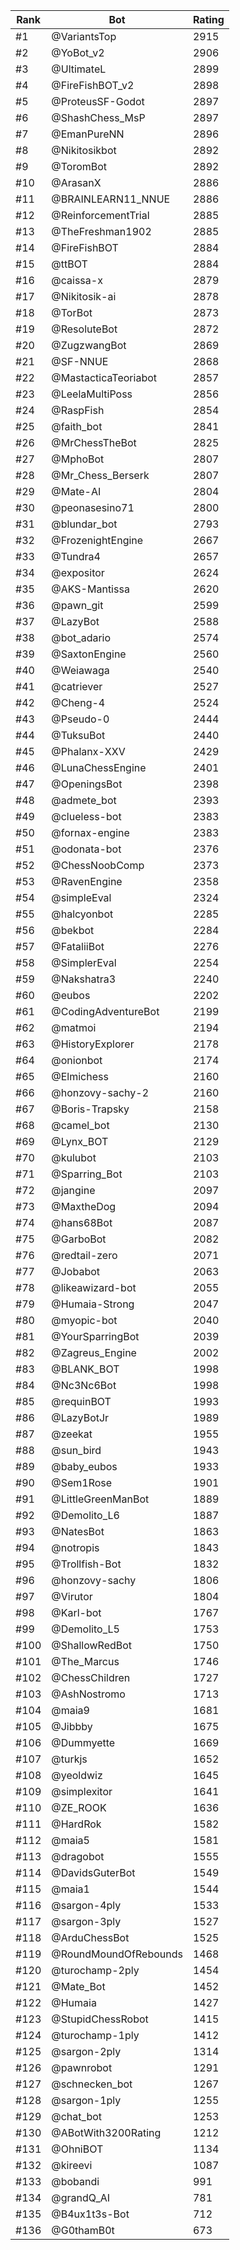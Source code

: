 Rank|Bot|Rating
---|---|---
#1|@VariantsTop|2915
#2|@YoBot_v2|2906
#3|@UltimateL|2899
#4|@FireFishBOT_v2|2898
#5|@ProteusSF-Godot|2897
#6|@ShashChess_MsP|2897
#7|@EmanPureNN|2896
#8|@Nikitosikbot|2892
#9|@ToromBot|2892
#10|@ArasanX|2886
#11|@BRAINLEARN11_NNUE|2886
#12|@ReinforcementTrial|2885
#13|@TheFreshman1902|2885
#14|@FireFishBOT|2884
#15|@ttBOT|2884
#16|@caissa-x|2879
#17|@Nikitosik-ai|2878
#18|@TorBot|2873
#19|@ResoluteBot|2872
#20|@ZugzwangBot|2869
#21|@SF-NNUE|2868
#22|@MastacticaTeoriabot|2857
#23|@LeelaMultiPoss|2856
#24|@RaspFish|2854
#25|@faith_bot|2841
#26|@MrChessTheBot|2825
#27|@MphoBot|2807
#28|@Mr_Chess_Berserk|2807
#29|@Mate-AI|2804
#30|@peonasesino71|2800
#31|@blundar_bot|2793
#32|@FrozenightEngine|2667
#33|@Tundra4|2657
#34|@expositor|2624
#35|@AKS-Mantissa|2620
#36|@pawn_git|2599
#37|@LazyBot|2588
#38|@bot_adario|2574
#39|@SaxtonEngine|2560
#40|@Weiawaga|2540
#41|@catriever|2527
#42|@Cheng-4|2524
#43|@Pseudo-0|2444
#44|@TuksuBot|2440
#45|@Phalanx-XXV|2429
#46|@LunaChessEngine|2401
#47|@OpeningsBot|2398
#48|@admete_bot|2393
#49|@clueless-bot|2383
#50|@fornax-engine|2383
#51|@odonata-bot|2376
#52|@ChessNoobComp|2373
#53|@RavenEngine|2358
#54|@simpleEval|2324
#55|@halcyonbot|2285
#56|@bekbot|2284
#57|@FataliiBot|2276
#58|@SimplerEval|2254
#59|@Nakshatra3|2240
#60|@eubos|2202
#61|@CodingAdventureBot|2199
#62|@matmoi|2194
#63|@HistoryExplorer|2178
#64|@onionbot|2174
#65|@Elmichess|2160
#66|@honzovy-sachy-2|2160
#67|@Boris-Trapsky|2158
#68|@camel_bot|2130
#69|@Lynx_BOT|2129
#70|@kulubot|2103
#71|@Sparring_Bot|2103
#72|@jangine|2097
#73|@MaxtheDog|2094
#74|@hans68Bot|2087
#75|@GarboBot|2082
#76|@redtail-zero|2071
#77|@Jobabot|2063
#78|@likeawizard-bot|2055
#79|@Humaia-Strong|2047
#80|@myopic-bot|2040
#81|@YourSparringBot|2039
#82|@Zagreus_Engine|2002
#83|@BLANK_BOT|1998
#84|@Nc3Nc6Bot|1998
#85|@requinBOT|1993
#86|@LazyBotJr|1989
#87|@zeekat|1955
#88|@sun_bird|1943
#89|@baby_eubos|1933
#90|@Sem1Rose|1901
#91|@LittleGreenManBot|1889
#92|@Demolito_L6|1887
#93|@NatesBot|1863
#94|@notropis|1843
#95|@Trollfish-Bot|1832
#96|@honzovy-sachy|1806
#97|@Virutor|1804
#98|@Karl-bot|1767
#99|@Demolito_L5|1753
#100|@ShallowRedBot|1750
#101|@The_Marcus|1746
#102|@ChessChildren|1727
#103|@AshNostromo|1713
#104|@maia9|1681
#105|@Jibbby|1675
#106|@Dummyette|1669
#107|@turkjs|1652
#108|@yeoldwiz|1645
#109|@simplexitor|1641
#110|@ZE_ROOK|1636
#111|@HardRok|1582
#112|@maia5|1581
#113|@dragobot|1555
#114|@DavidsGuterBot|1549
#115|@maia1|1544
#116|@sargon-4ply|1533
#117|@sargon-3ply|1527
#118|@ArduChessBot|1525
#119|@RoundMoundOfRebounds|1468
#120|@turochamp-2ply|1454
#121|@Mate_Bot|1452
#122|@Humaia|1427
#123|@StupidChessRobot|1415
#124|@turochamp-1ply|1412
#125|@sargon-2ply|1314
#126|@pawnrobot|1291
#127|@schnecken_bot|1267
#128|@sargon-1ply|1255
#129|@chat_bot|1253
#130|@ABotWith3200Rating|1212
#131|@OhniBOT|1134
#132|@kireevi|1087
#133|@bobandi|991
#134|@grandQ_AI|781
#135|@B4ux1t3s-Bot|712
#136|@G0thamB0t|673
